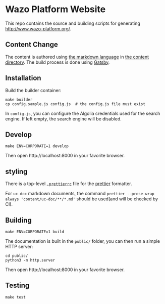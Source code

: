 # Wazo Platform Website

This repo contains the source and building scripts for generating http://www.wazo-platform.org/.

## Content Change

The content is authored using [the markdown language](https://en.wikipedia.org/wiki/Markdown) in [the content
directory](content). The build process is done using [Gatsby](https://www.gatsbyjs.org/).

## Installation

Build the builder container:

```shell
make builder
cp config.sample.js config.js  # the config.js file must exist
```

In `config.js`, you can configure the Algolia credentials used for the search engine. If left empty, the search engine will be disabled.

## Develop

```shell
make ENV=CORPORATE=1 develop
```

Then open http://localhost:8000 in your favorite browser.

## styling

There is a top-level [`.prettierrc`](/.prettierrc) file for the [prettier](https://github.com/prettier/prettier) formatter.

For `uc-doc` markdown documents, the command `prettier --prose-wrap always 'content/uc-doc/**/*.md'` should be used(and will be checked by CI).

## Building

```shell
make ENV=CORPORATE=1 build
```

The documentation is built in the `public/` folder, you can then run a simple HTTP server:

```shell
cd public/
python3 -m http.server
```

Then open http://localhost:8000 in your favorite browser.

## Testing

```shell
make test
```
